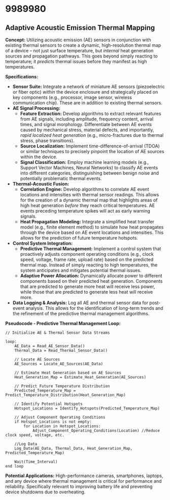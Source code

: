 # 9989980

## Adaptive Acoustic Emission Thermal Mapping

**Concept:** Utilizing acoustic emission (AE) sensors in conjunction with existing thermal sensors to create a dynamic, high-resolution thermal map of a device – not just surface temperature, but *internal* heat generation sources and propagation pathways. This goes beyond simply reacting to temperature; it *predicts* thermal issues before they manifest as high temperatures.

**Specifications:**

*   **Sensor Suite:** Integrate a network of miniature AE sensors (piezoelectric or fiber optic) *within* the device enclosure and strategically placed on key components (e.g., processor, image sensor, wireless communication chip). These are in addition to existing thermal sensors.
*   **AE Signal Processing:**
    *   **Feature Extraction:**  Develop algorithms to extract relevant features from AE signals, including amplitude, frequency content, arrival times, and signal morphology.  Differentiate between AE events caused by mechanical stress, material defects, and importantly, *rapid localized heat generation* (e.g., micro-fractures due to thermal stress, phase transitions).
    *   **Source Localization:** Implement time-difference-of-arrival (TDOA) or similar techniques to precisely pinpoint the location of AE sources within the device.
    *   **Signal Classification:** Employ machine learning models (e.g., Support Vector Machines, Neural Networks) to classify AE events into different categories, distinguishing between benign noise and potentially problematic thermal events.
*   **Thermal-Acoustic Fusion:**
    *   **Correlation Engine:** Develop algorithms to correlate AE event locations and intensities with thermal sensor readings.  This allows for the creation of a dynamic thermal map that highlights areas of high heat generation *before* they reach critical temperatures.  AE events preceding temperature spikes will act as early warning signals.
    *   **Heat Propagation Modeling:** Integrate a simplified heat transfer model (e.g., finite element method) to simulate how heat propagates through the device based on AE event locations and intensities. This allows for the prediction of future temperature hotspots.
*   **Control System Integration:**
    *   **Predictive Thermal Management:**  Implement a control system that proactively adjusts component operating conditions (e.g., clock speed, voltage, frame rate, upload rate) based on the predicted thermal map.  Instead of simply reacting to high temperatures, the system anticipates and mitigates potential thermal issues.
    *   **Adaptive Power Allocation:** Dynamically allocate power to different components based on their predicted heat generation.  Components that are predicted to generate more heat will receive less power, while those that are predicted to generate less heat will receive more.
*   **Data Logging & Analysis:**  Log all AE and thermal sensor data for post-event analysis.  This allows for the identification of long-term trends and the refinement of the predictive thermal management algorithms.

**Pseudocode - Predictive Thermal Management Loop:**

```
// Initialize AE & Thermal Sensor Data Streams

loop:
    AE_Data = Read_AE_Sensor_Data()
    Thermal_Data = Read_Thermal_Sensor_Data()

    // Locate AE Sources
    AE_Sources = Locate_AE_Sources(AE_Data)

    // Estimate Heat Generation based on AE Sources
    Heat_Generation_Map = Estimate_Heat_Generation(AE_Sources)

    // Predict Future Temperature Distribution
    Predicted_Temperature_Map = Predict_Temperature_Distribution(Heat_Generation_Map)

    // Identify Potential Hotspots
    Hotspot_Locations = Identify_Hotspots(Predicted_Temperature_Map)

    // Adjust Component Operating Conditions
    if Hotspot_Locations is not empty:
        for Location in Hotspot_Locations:
            Adjust_Component_Operating_Conditions(Location) //Reduce clock speed, voltage, etc.

    //Log Data
    Log_Data(AE_Data, Thermal_Data, Heat_Generation_Map, Predicted_Temperature_Map)

    Wait(Time_Interval)
end loop
```

**Potential Applications:**  High-performance cameras, smartphones, laptops, and any device where thermal management is critical for performance and reliability. Specifically relevant to improving battery life and preventing device shutdowns due to overheating.